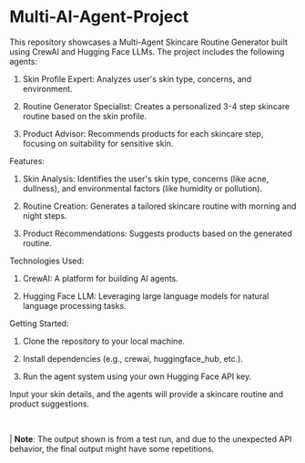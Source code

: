 # Multi-AI-Agent-Project
This repository showcases a Multi-Agent Skincare Routine Generator built using CrewAI and Hugging Face LLMs. The project includes the following agents:

1. Skin Profile Expert: Analyzes user's skin type, concerns, and environment.

2. Routine Generator Specialist: Creates a personalized 3-4 step skincare routine based on the skin profile.

3. Product Advisor: Recommends products for each skincare step, focusing on suitability for sensitive skin.

Features:
  1. Skin Analysis: Identifies the user's skin type, concerns (like acne, dullness), and environmental factors (like humidity or pollution).

  2. Routine Creation: Generates a tailored skincare routine with morning and night steps.

  3. Product Recommendations: Suggests products based on the generated routine.

Technologies Used:
  1. CrewAI: A platform for building AI agents.

  2. Hugging Face LLM: Leveraging large language models for natural language processing tasks.

Getting Started:
  1. Clone the repository to your local machine.

  2. Install dependencies (e.g., crewai, huggingface_hub, etc.).

  3. Run the agent system using your own Hugging Face API key.

Input your skin details, and the agents will provide a skincare routine and product suggestions.



<br>

| **Note**: The output shown is from a test run, and due to the unexpected API behavior, the final output might have some repetitions.
